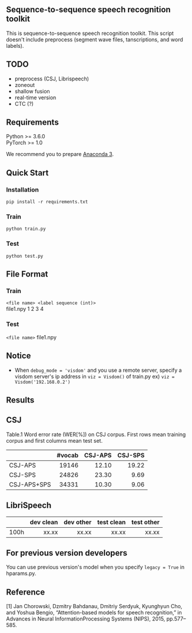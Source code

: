 ## Sequence-to-sequence speech recognition toolkit

This is sequence-to-sequence speech recognition toolkit.
This script doesn't include preprocess (segment wave files, tanscriptions, and word labels).

## TODO

- preprocess (CSJ, Librispeech)
- zoneout
- shallow fusion
- real-time version
- CTC (?)

## Requirements

Python >= 3.6.0  
PyTorch >= 1.0

We recommend you to prepare [Anaconda 3](https://www.anaconda.com/distribution/).

## Quick Start

### Installation

`pip install -r requirements.txt`

### Train

`python train.py`

### Test

`python test.py`

## File Format

### Train

`<file name> <label sequence (int)>`  
file1.npy 1 2 3 4

### Test

`<file name>`
file1.npy

## Notice

- When `debug_mode = 'visdom'` and you use a remote server, specify a visdom server's ip address in `viz = Visdom()` of train.py 
  ex) `viz = Visdom('192.168.0.2')`


## Results

## CSJ

Table.1 Word error rate (WER[%]) on CSJ corpus.
First rows mean training corpus and first columns mean test set.

|            |#vocab | CSJ-APS|CSJ-SPS|
|------------|------:|------:|------:|
|CSJ-APS     |19146  |12.10  |19.22  |
|CSJ-SPS     |24826  |23.30  |9.69   |
|CSJ-APS+SPS |34331  |10.30  |9.06   |

## LibriSpeech

|            |dev clean |dev other |test clean |test other |
|------------|---------:|---------:|----------:|----------:|
|100h        |xx.xx     |xx.xx     |xx.xx      |xx.xx      |


## For previous version developers

You can use previous version's model when you specify `legacy = True` in hparams.py.

## Reference

[1] Jan Chorowski, Dzmitry Bahdanau, Dmitriy Serdyuk, Kyunghyun Cho, and Yoshua Bengio, “Attention-based models for speech recognition,” in Advances in Neural InformationProcessing Systems (NIPS), 2015, pp.577–585.

